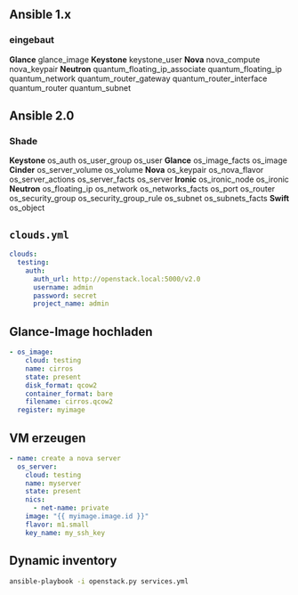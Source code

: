 <!-- .slide: data-background-image="images/ansible-logo.svg" data-background-size="contain" -->


## Ansible 1.x
### eingebaut

**Glance** glance_image **Keystone** keystone_user **Nova**
nova_compute nova_keypair **Neutron**
quantum_floating_ip_associate quantum_floating_ip
quantum_network quantum_router_gateway
quantum_router_interface quantum_router quantum_subnet


## Ansible 2.0
### Shade

**Keystone** os_auth os_user_group os_user **Glance**
os_image_facts os_image **Cinder** os_server_volume
os_volume **Nova** os_keypair os_nova_flavor
os_server_actions os_server_facts os_server **Ironic**
os_ironic_node os_ironic **Neutron** os_floating_ip
os_network os_networks_facts os_port os_router
os_security_group os_security_group_rule os_subnet
os_subnets_facts **Swift** os_object


## `clouds.yml`
```yaml
clouds:
  testing:
    auth:
      auth_url: http://openstack.local:5000/v2.0
      username: admin
      password: secret
      project_name: admin
```


## Glance-Image hochladen
```yaml
- os_image:
    cloud: testing
    name: cirros
    state: present
    disk_format: qcow2
    container_format: bare
    filename: cirros.qcow2
  register: myimage
```


## VM erzeugen
```yaml
- name: create a nova server
  os_server:
    cloud: testing
    name: myserver
    state: present
    nics:
      - net-name: private
    image: "{{ myimage.image.id }}"
    flavor: m1.small
    key_name: my_ssh_key
```


## Dynamic inventory

```bash
ansible-playbook -i openstack.py services.yml
```
